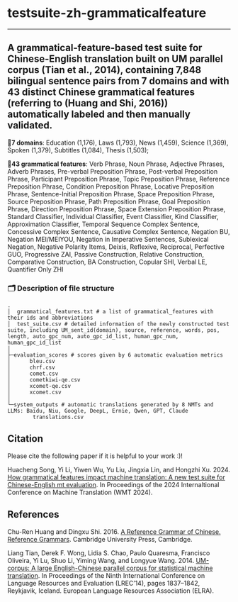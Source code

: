 # testsuite-zh-grammaticalfeature
<!-- Copyright [19 Mar 2024] [florethsong]  

 Licensed under the Apache License, Version 2.0 (the "License");
 you may not use this file except in compliance with the License.
 You may obtain a copy of the License at

    http://www.apache.org/licenses/LICENSE-2.0

 Unless required by applicable law or agreed to in writing, software
 distributed under the License is distributed on an "AS IS" BASIS,
 WITHOUT WARRANTIES OR CONDITIONS OF ANY KIND, either express or implied.
 See the License for the specific language governing permissions and
 limitations under the License.-->
---
A grammatical-feature-based test suite for Chinese-English translation built on UM parallel corpus (Tian et al., 2014), containing 7,848 bilingual sentence pairs from 7 domains and with 43 distinct Chinese grammatical features (referring to (Huang and Shi, 2016)) automatically labeled and then manually validated.
---

:pushpin:**7 domains**: Education (1,176), Laws (1,793), News (1,459), Science (1,369), Spoken (1,379), Subtitles (1,084), Thesis (1,503);

:pushpin:**43 grammatical features**: Verb Phrase, Noun Phrase, Adjective Phrases, Adverb Phrases, Pre-verbal  Preposition Phrase, Post-verbal Preposition Phrase, Participant Preposition Phrase, Topic Preposition Phrase, Reference Preposition Phrase, Condition Preposition Phrase, Locative Preposition Phrase, Sentence-Initial Preposition Phrase, Space Preposition Phrase, Source Preposition Phrase, Path Preposition Phrase, Goal Preposition Phrase, Direction Preposition Phrase, Space Extension Preposition Phrase, Standard Classifier, Individual Classifier, Event Classifier, Kind Classifier, Approximation Classifier, Temporal Sequence Complex Sentence, Concessive Complex Sentence, Causative Complex Sentence, Negation BU, Negation MEI/MEIYOU, Negation in Imperative Sentences, Sublexical Negation, Negative Polarity Items, Deixis, Reflexive, Reciprocal, Perfective GUO, Progressive ZAI, Passive Construction, Relative Construction, Comparative Construction, BA Construction, Copular SHI, Verbal LE, Quantifier Only ZHI

### :card_index_dividers: Description of file structure

```
.
│  grammatical_features.txt # a list of grammatical_features with their ids and abbreviations
│  test_suite.csv # detailed information of the newly constructed test suite, including UM_sent_id(domain),	source, reference, words, pos, length, auto_gpc_num, auto_gpc_id_list, human_gpc_num, human_gpc_id_list
│  
├─evaluation_scores # scores given by 6 automatic evaluation metrics
│      bleu.csv
│      chrf.csv
│      comet.csv
│      cometkiwi-qe.csv
│      xcomet-qe.csv
│      xcomet.csv
│      
└─system_outputs # automatic translations generated by 8 NMTs and LLMs: Baidu, Niu, Google, DeepL, Ernie, Qwen, GPT, Claude
        translations.csv
```

## Citation
Please cite the following paper if it is helpful to your work :)!

Huacheng Song, Yi Li, Yiwen Wu, Yu Liu, Jingxia Lin, and Hongzhi Xu. 2024. [How grammatical features impact machine translation: A new test suite for Chinese-English mt evaluation](https://aclanthology.org/2024.wmt-1.117/). In Proceedings of the 2024 Internaltional Conference on Machine Translation (WMT 2024).

## References
Chu-Ren Huang and Dingxu Shi. 2016. [A Reference Grammar of Chinese. Reference Grammars](https://www.researchgate.net/publication/301341574_A_Reference_Grammar_of_Chinese). Cambridge University Press, Cambridge.

Liang Tian, Derek F. Wong, Lidia S. Chao, Paulo Quaresma, Francisco Oliveira, Yi Lu, Shuo Li, Yiming Wang, and Longyue Wang. 2014. [UM-corpus: A large English-Chinese parallel corpus for statistical machine translation](http://www.lrec-conf.org/proceedings/lrec2014/pdf/774_Paper.pdf). In Proceedings of the Ninth International Conference on Language Resources and Evaluation (LREC’14), pages 1837–1842, Reykjavik, Iceland. European Language Resources Association (ELRA).
